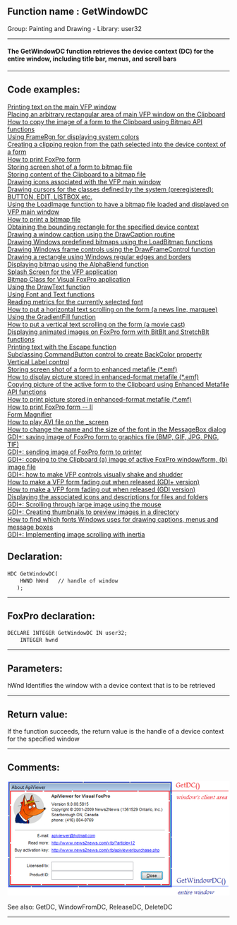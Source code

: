 
## Function name : GetWindowDC
Group: Painting and Drawing - Library: user32    
***  


#### The GetWindowDC function retrieves the device context (DC) for the entire window, including title bar, menus, and scroll bars
***  


## Code examples:
[Printing text on the main VFP window](../../samples/sample_035.md)  
[Placing an arbitrary rectangular area of main VFP window on the Clipboard](../../samples/sample_081.md)  
[How to copy the image of a form to the Clipboard using Bitmap API functions](../../samples/sample_091.md)  
[Using FrameRgn for displaying system colors](../../samples/sample_125.md)  
[Creating a clipping region from the path selected into the device context of a form](../../samples/sample_144.md)  
[How to print FoxPro form](../../samples/sample_158.md)  
[Storing screen shot of a form to bitmap file](../../samples/sample_187.md)  
[Storing content of the Clipboard to a bitmap file](../../samples/sample_189.md)  
[Drawing icons associated with the VFP main window](../../samples/sample_202.md)  
[Drawing cursors for the classes defined by the system (preregistered): BUTTON, EDIT, LISTBOX etc.](../../samples/sample_203.md)  
[Using the LoadImage function to have a bitmap file loaded and displayed on VFP main window](../../samples/sample_210.md)  
[How to print a bitmap file](../../samples/sample_211.md)  
[Obtaining the bounding rectangle for the specified device context](../../samples/sample_237.md)  
[Drawing a window caption using the DrawCaption routine](../../samples/sample_238.md)  
[Drawing Windows predefined bitmaps using the LoadBitmap functions](../../samples/sample_253.md)  
[Drawing Windows frame controls using the DrawFrameControl function](../../samples/sample_254.md)  
[Drawing a rectangle using Windows regular edges and borders](../../samples/sample_256.md)  
[Displaying bitmap using the AlphaBlend function](../../samples/sample_293.md)  
[Splash Screen for the VFP application](../../samples/sample_294.md)  
[Bitmap Class for Visual FoxPro application](../../samples/sample_295.md)  
[Using the DrawText function](../../samples/sample_303.md)  
[Using Font and Text functions](../../samples/sample_304.md)  
[Reading metrics for the currently selected font](../../samples/sample_339.md)  
[How to put a horizontal text scrolling on the form (a news line, marquee)](../../samples/sample_352.md)  
[Using the GradientFill function](../../samples/sample_353.md)  
[How to put a vertical text scrolling on the form (a movie cast)](../../samples/sample_354.md)  
[Displaying animated images on FoxPro form with BitBlt and StretchBlt functions](../../samples/sample_355.md)  
[Printing text with the Escape function](../../samples/sample_357.md)  
[Subclassing CommandButton control to create BackColor property](../../samples/sample_392.md)  
[Vertical Label control](../../samples/sample_398.md)  
[Storing screen shot of a form to enhanced metafile (*.emf)](../../samples/sample_402.md)  
[How to display picture stored in enhanced-format metafile (*.emf)](../../samples/sample_403.md)  
[Copying picture of the active form to the Clipboard using Enhanced Metafile API functions](../../samples/sample_404.md)  
[How to print picture stored in enhanced-format metafile (*.emf)](../../samples/sample_405.md)  
[How to print FoxPro form -- II](../../samples/sample_406.md)  
[Form Magnifier](../../samples/sample_414.md)  
[How to play AVI file on the _screen](../../samples/sample_430.md)  
[How to change the name and the size of the font in the MessageBox dialog](../../samples/sample_434.md)  
[GDI+: saving image of FoxPro form to graphics file (BMP, GIF, JPG, PNG, TIF)](../../samples/sample_454.md)  
[GDI+: sending image of FoxPro form to printer](../../samples/sample_455.md)  
[GDI+: copying to the Clipboard (a) image of active FoxPro window/form, (b) image file](../../samples/sample_457.md)  
[GDI+: how to make VFP controls visually shake and shudder](../../samples/sample_526.md)  
[How to make a VFP form fading out when released (GDI+ version)](../../samples/sample_527.md)  
[How to make a VFP form fading out when released (GDI version)](../../samples/sample_528.md)  
[Displaying the associated icons and descriptions for files and folders](../../samples/sample_530.md)  
[GDI+: Scrolling through large image using the mouse](../../samples/sample_546.md)  
[GDI+: Creating thumbnails to preview images in a directory](../../samples/sample_547.md)  
[How to find which fonts Windows uses for drawing captions, menus and message boxes](../../samples/sample_556.md)  
[GDI+: Implementing image scrolling with inertia](../../samples/sample_595.md)  

## Declaration:
```foxpro  
HDC GetWindowDC(
	HWND hWnd   // handle of window
   );  
```  
***  


## FoxPro declaration:
```foxpro  
DECLARE INTEGER GetWindowDC IN user32;
	INTEGER hwnd  
```  
***  


## Parameters:
hWnd
Identifies the window with a device context that is to be retrieved  
***  


## Return value:
If the function succeeds, the return value is the handle of a device context for the specified window  
***  


## Comments:
<a href="http://www.news2news.com/vfp/?article=12&src=GetWindowDC"><img src="images/windowdevicecontexts.png" border=0></a>  
  
See also: GetDC, WindowFromDC, ReleaseDC, DeleteDC   
  
***  


